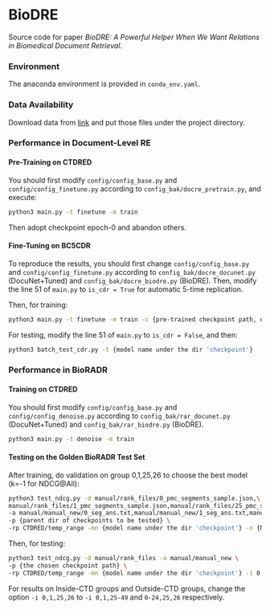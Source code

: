 # BioDRE

Source code for paper _BioDRE: A Powerful Helper When We Want Relations in Biomedical Document Retrieval_.

### Environment
The anaconda environment is provided in `conda_env.yaml`.

### Data Availability
Download data from [link](https://drive.google.com/drive/folders/1DQHSG2tdHLQt6uXfhWXfqRD_wXE14uoq?usp=sharing) and put those files under the project directory.

### Performance in Document-Level RE

#### Pre-Training on CTDRED
You should first modify `config/config_base.py` and `config/config_finetune.py` according to `config_bak/docre_pretrain.py`, and execute:
```bash
python3 main.py -t finetune -m train
```
Then adopt checkpoint epoch-0 and abandon others.

#### Fine-Tuning on BC5CDR
To reproduce the results, you should first change `config/config_base.py` and `config/config_finetune.py` according to `config_bak/docre_docunet.py` (DocuNet+Tuned) and `config_bak/docre_biodre.py` (BioDRE). Then, modify the line 51 of `main.py` to `is_cdr = True` for automatic 5-time replication.

Then, for training:
```bash
python3 main.py -t finetune -m train -c {pre-trained checkpoint path, omissible}
```

For testing, modify the line 51 of `main.py` to `is_cdr = False`, and then:
```bash
python3 batch_test_cdr.py -t {model name under the dir 'checkpoint'}
```

### Performance in BioRADR
#### Training on CTDRED
You should first modify `config/config_base.py` and `config/config_denoise.py` according to `config_bak/rar_docunet.py` (DocuNet+Tuned) and `config_bak/rar_biodre.py` (BioDRE).
```bash
python3 main.py -t denoise -m train
```
#### Testing on the Golden BioRADR Test Set
After training, do validation on group 0,1,25,26 to choose the best model (k=-1 for NDCG@All):
```bash
python3 test_ndcg.py -d manual/rank_files/0_pmc_segments_sample.json,\
manual/rank_files/1_pmc_segments_sample.json,manual/rank_files/25_pmc_segments_sample.json,manual/rank_files/26_pmc_segments_sample.json \
-a manual/manual_new/0_seg_ans.txt,manual/manual_new/1_seg_ans.txt,manual/manual_new/25_seg_ans.txt,manual/manual_new/26_seg_ans.txt \
-p {parent dir of checkpoints to be tested} \
-rp CTDRED/temp_range -mn {model name under the dir 'checkpoint'} -n {NDCG@k: -1,50,20,10,5,1}
```
Then, for testing:
```bash
python3 test_ndcg.py -d manual/rank_files -a manual/manual_new \
-p {the chosen checkpoint path} \
-rp CTDRED/temp_range -mn {model name under the dir 'checkpoint'} -i 0,1,25,26 -n {NDCG@k: -1,50,20,10,5,1}
```
For results on Inside-CTD groups and Outside-CTD groups, change the option `-i 0,1,25,26` to `-i 0,1,25-49` and `0-24,25,26` respectively.

